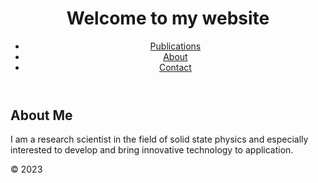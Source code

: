 <!DOCTYPE html>

<html>
<head>
	<meta charset="UTF-8">
	<meta name="viewport" content="width=device-width, initial-scale=1.0">
	<link rel="stylesheet" href="style.css">
</head>
<body>
	<header>
		<h1>Welcome to my website</h1>
		<nav>
			<ul>
				<li><a href="https://scholar.google.com/citations?hl=en&user=Juh0-V8AAAAJ">Publications</a></li>
				<li><a href="#">About</a></li>
				<li><a href="#">Contact</a></li>
			</ul>
		</nav>
	</header>
	<main>
		<section>
			<h2>About Me</h2>
			<p>I am a research scientist in the field of solid state physics and especially interested to develop and bring innovative technology to application. </p>
		</section>
	</main>
	<footer>
		<p>&copy; 2023 </p>
	</footer>
</body>
</html>
